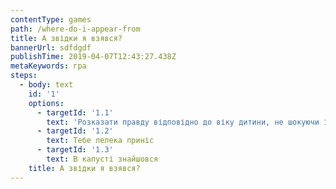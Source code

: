 ```yaml
---
contentType: games
path: /where-do-i-appear-from
title: А звідки я взявся?
bannerUrl: sdfdgdf
publishTime: 2019-04-07T12:43:27.438Z
metaKeywords: гра
steps:
  - body: text
    id: '1'
    options:
      - targetId: '1.1'
        text: 'Розказати правду відповідно до віку дитини, не шокуючи її подробицями'
      - targetId: '1.2'
        text: Тебе лелека приніс
      - targetId: '1.3'
        text: В капусті знайшовся
    title: А звідки я взявся?
---
```



